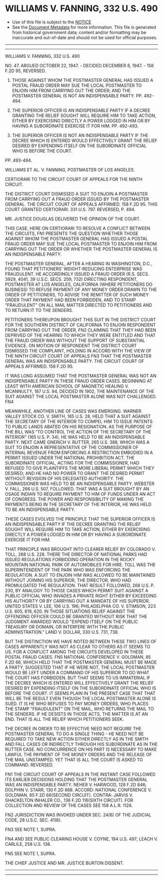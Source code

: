 ---
---

# WILLIAMS V. FANNING, 332 U.S. 490

* Use of this file is subject to the [NOTICE](https://github.com/publicdocs/notice/blob/master/NOTICE)
* See the [Document Metadata](../../../) for more information.
  This file is generated from historical government data; content and/or formatting may be inaccurate and out-of-date and should not be used for official purposes.

----------
----------

WILLIAMS V. FANNING, 332 U.S. 490

NO. 47.  ARGUED OCTOBER 22, 1947.  - DECIDED DECEMBER 8, 1947.  - 158 F.2D 95, REVERSED.

1.  THOSE AGAINST WHOM THE POSTMASTER GENERAL HAS ISSUED A POSTAL FRAUD ORDER MAY SUE THE LOCAL POSTMASTER TO ENJOIN HIM FROM CARRYING OUT THE ORDER; AND THE POSTMASTER GENERAL IS NOT AN INDISPENSABLE PARTY.  PP. 492-494.

2.  THE SUPERIOR OFFICER IS AN INDISPENSABLE PARTY IF A DECREE GRANTING THE RELIEF SOUGHT WILL REQUIRE HIM TO TAKE ACTION, EITHER BY EXERCISING DIRECTLY A POWER LODGED IN HIM OR BY HAVING A SUBORDINATE EXERCISE IT FOR HIM.  PP. 492-493.

3.  THE SUPERIOR OFFICER IS NOT AN INDISPENSABLE PARTY IF THE DECREE WHICH IS ENTERED WOULD EFFECTIVELY GRANT THE RELIEF DESIRED BY EXPENDING ITSELF ON THE SUBORDINATE OFFICIAL WHO IS BEFORE THE COURT.

PP. 493-494.

WILLIAMS ET AL. V. FANNING, POSTMASTER OF LOS ANGELES.

CERTIORARI TO THE CIRCUIT COURT OF APPEALS FOR THE NINTH CIRCUIT.

THE DISTRICT COURT DISMISSED A SUIT TO ENJOIN A POSTMASTER FROM CARRYING OUT A FRAUD ORDER ISSUED BY THE POSTMASTER GENERAL.  THE CIRCUIT COURT OF APPEALS AFFIRMED.  158 F.2D 95.  THIS COURT GRANTED CERTIORARI.  331 U.S. 797.  REVERSED, P. 494.

MR. JUSTICE DOUGLAS DELIVERED THE OPINION OF THE COURT.

THIS CASE, HERE ON CERTIORARI TO RESOLVE A CONFLICT BETWEEN THE CIRCUITS,  FN1  PRESENTS THE QUESTION WHETHER THOSE AGAINST WHOM THE POSTMASTER GENERAL HAS ISSUED A POSTAL FRAUD ORDER MAY SUE THE LOCAL POSTMASTER TO ENJOIN HIM FROM CARRYING OUT THE ORDER OR WHETHER THE POSTMASTER GENERAL IS AN INDISPENSABLE PARTY.

THE POSTMASTER GENERAL, AFTER A HEARING IN WASHINGTON, D.C., FOUND THAT PETITIONERS' WEIGHT-REDUCING ENTERPRISE WAS FRAUDULENT.  HE ACCORDINGLY ISSUED A FRAUD ORDER (R.S. SECS. 3929, 4041, 39 U.S.C. SECS. 259, 732) DIRECTING RESPONDENT, POSTMASTER AT LOS ANGELES, CALIFORNIA (WHERE PETITIONERS DO BUSINESS) TO REFUSE PAYMENT OF ANY MONEY ORDER DRAWN TO THE ORDER OF PETITIONERS, TO ADVISE THE REMITTER OF SUCH MONEY ORDER THAT PAYMENT HAD BEEN FORBIDDEN, AND TO STAMP "FRAUDULENT" ON ALL MAIL MATTER DIRECTED TO PETITIONERS AND TO RETURN IT TO THE SENDERS.

PETITIONERS THEREUPON BROUGHT THIS SUIT IN THE DISTRICT COURT FOR THE SOUTHERN DISTRICT OF CALIFORNIA TO ENJOIN RESPONDENT FROM CARRYING OUT THE ORDER,  FN2  CLAIMING THAT THEY HAD BEEN DEPRIVED OF THE HEARING TO WHICH THEY WERE ENTITLED AND THAT THE FRAUD ORDER WAS WITHOUT THE SUPPORT OF SUBSTANTIAL EVIDENCE.  ON MOTION OF RESPONDENT THE DISTRICT COURT DISMISSED THE COMPLAINT, HOLDING IN ACCORD WITH THE VIEW OF THE NINTH CIRCUIT COURT OF APPEALS  FN3  THAT THE POSTMASTER GENERAL WAS AN INDISPENSABLE PARTY.  THE CIRCUIT COURT OF APPEALS AFFIRMED.  158 F.2D 95.

IT WAS LONG ASSUMED THAT THE POSTMASTER GENERAL WAS NOT AN INDISPENSABLE PARTY IN THESE FRAUD ORDER CASES.  BEGINNING AT LEAST WITH AMERICAN SCHOOL OF MAGNETIC HEALING V. MCANNULTY, 187 U.S. 94, DECIDED IN 1902, THE MAINTENANCE OF THE SUIT AGAINST THE LOCAL POSTMASTER ALONE WAS NOT CHALLENGED.  FN4

MEANWHILE, ANOTHER LINE OF CASES WAS EMERGING.  WARNER VALLEY STOCK CO. V. SMITH, 165 U.S. 28, HELD THAT A SUIT AGAINST THE SECRETARY OF THE INTERIOR TO COMPEL HIM TO ISSUE PATENTS TO PUBLIC LANDS ABATED ON HIS RESIGNATION.  AS THE PURPOSE OF THE BILL WAS "TO CONTROL THE ACTION OF THE SECRETARY OF THE INTERIOR" (165 U.S. P. 34), HE WAS HELD TO BE AN INDISPENSABLE PARTY.  NEXT CAME GNERICH V. RUTTER, 265 U.S. 388, WHICH WAS A SUIT TO ENJOIN A REPRESENTATIVE OF THE COMMISSIONER OF INTERNAL REVENUE FROM ENFORCING A RESTRICTION EMBODIED IN A PERMIT ISSUED UNDER THE NATIONAL PROHIBITION ACT.  THE SUBORDINATE OFFICIAL, ACTING FOR THE COMMISSIONER, HAD REFUSED TO GIVE PLAINTIFFS THE MORE LIBERAL PERMIT WHICH THEY DESIRED; AND HE HAD NO POWER TO GRANT THE DESIRED PERMIT WITHOUT REVISION OF HIS DELEGATED AUTHORITY.  THE COMMISSIONER WAS HELD TO BE AN INDISPENSABLE PARTY.  WEBSTER V. FALL, 266 U.S. 507, FOLLOWED.  THAT WAS A SUIT BROUGHT BY AN OSAGE INDIAN TO REQUIRE PAYMENT TO HIM OF FUNDS UNDER AN ACT OF CONGRESS.  THE POWER AND RESPONSIBILITY OF MAKING THE PAYMENTS BEING IN THE SECRETARY OF THE INTERIOR, HE WAS HELD TO BE AN INDISPENSABLE PARTY.

THESE CASES EVOLVED THE PRINCIPLE THAT THE SUPERIOR OFFICER IS AN INDISPENSABLE PARTY IF THE DECREE GRANTING THE RELIEF SOUGHT WILL REQUIRE HIM TO TAKE ACTION, EITHER BY EXERCISING DIRECTLY A POWER LODGED IN HIM OR BY HAVING A SUBORDINATE EXERCISE IT FOR HIM.

THAT PRINCIPLE WAS BROUGHT INTO CLEARER RELIEF BY COLORADO V. TOLL, 268 U.S. 228.  THERE THE DIRECTOR OF NATIONAL PARKS HAD ISSUED REGULATIONS FORBIDDING OPERATION IN THE ROCKY MOUNTAIN NATIONAL PARK OF AUTOMOBILES FOR HIRE.  TOLL WAS THE SUPERINTENDENT OF THE PARK WHO WAS ENFORCING THE REGULATION.  A SUIT TO ENJOIN HIM WAS ALLOWED TO BE MAINTAINED WITHOUT JOINING HIS SUPERIOR, THE DIRECTOR, WHO HAD PROMULGATED THE REGULATION.  THAT RESULT FOLLOWED, 268 U.S. P. 230, BY ANALOGY TO THOSE CASES WHICH PERMIT SUIT AGAINST A PUBLIC OFFICIAL WHO INVADES A PRIVATE RIGHT EITHER BY EXCEEDING HIS AUTHORITY OR BY CARRYING OUT A MANDATE OF HIS SUPERIOR.  UNITED STATES V. LEE, 106 U.S. 196; PHILADELPHIA CO. V. STIMSON, 223 U.S. 605, 619, 620.  IN THOSE SITUATIONS RELIEF AGAINST THE OFFENDING OFFICER COULD BE GRANTED WITHOUT RISK THAT THE JUDGMENT AWARDED WOULD "EXPEND ITSELF ON THE PUBLIC TREASURY OR DOMAIN, OR INTERFERE WITH THE PUBLIC ADMINISTRATION."  LAND V. DOLLAR, 330 U.S. 731, 738.

BUT THE DISTINCTION WE HAVE NOTED BETWEEN THESE TWO LINES OF CASES APPARENTLY WAS NOT AS CLEAR TO OTHERS AS IT SEEMS TO US.  FOR A CONFLICT AMONG THE CIRCUITS DEVELOPED IN THESE POSTAL FRAUD CASES.  FN5 NATIONAL CONFERENCE V. GOLDMAN, 85 F.2D 66, WHICH HELD THAT THE POSTMASTER GENERAL MUST BE MADE A PARTY, SUGGESTED THAT IF HE WERE NOT, THE LOCAL POSTMASTER WOULD BE LEFT UNDER A COMMAND OF HIS SUPERIOR TO DO WHAT THE COURT HAS FORBIDDEN.  BUT THAT SEEMS TO US IMMATERIAL IF THE DECREE WHICH IS ENTERED WILL EFFECTIVELY GRANT THE RELIEF DESIRED BY EXPENDING ITSELF ON THE SUBORDINATE OFFICIAL WHO IS BEFORE THE COURT.  IT SEEMS PLAIN IN THE PRESENT CASE THAT THAT WILL BE THE RESULT EVEN THOUGH THE LOCAL POSTMASTER ALONE IS SUED.  IT IS HE WHO REFUSES TO PAY MONEY ORDERS, WHO PLACES THE STAMP "FRAUDULENT" ON THE MAIL, WHO RETURNS THE MAIL TO THE SENDERS.  IF HE DESISTS IN THOSE ACTS, THE MATTER IS AT AN END.  THAT IS ALL THE RELIEF WHICH PETITIONERS SEEK.

THE DECREE IN ORDER TO BE EFFECTIVE NEED NOT REQUIRE THE POSTMASTER GENERAL TO DO A SINGLE THING - HE NEED NOT BE REQUIRED TO TAKE NEW ACTION EITHER DIRECTLY AS IN THE SMITH AND FALL CASES OR INDIRECTLY THROUGH HIS SUBORDINATE AS IN THE RUTTER CASE.  NO CONCURRENCE ON HIS PART IS NECESSARY TO MAKE LAWFUL THE PAYMENT OF THE MONEY ORDERS AND THE RELEASE OF THE MAIL UNSTAMPED.  YET THAT IS ALL THE COURT IS ASKED TO COMMAND.  REVERSED.

FN1  THE CIRCUIT COURT OF APPEALS IN THE INSTANT CASE FOLLOWED ITS EARLIER DECISIONS HOLDING THAT THE POSTMASTER GENERAL WAS AN INDISPENSABLE PARTY.  NEHER V. HARWOOD, 128 F.2D 846; DOLPHIN V. STARR, 130 F.2D 868.  ACCORD:  NATIONAL CONFERENCE V. GOLDMAN, 85 F.2D 66(SECOND CIRCUIT).  CONTRA:  JARVIS V. SHACKELTON INHALER CO., 136 F.2D 116(SIXTH CIRCUIT).  FOR COLLECTION AND REVIEW OF THE CASES SEE 158 A.L.R. 1126.

FN2  JURISDICTION WAS INVOKED UNDER SEC. 24(6) OF THE JUDICIAL CODE, 28 U.S.C. SEC. 41(6).

FN3  SEE NOTE 1, SUPRA.

FN4  AND SEE PUBLIC CLEARING HOUSE V. COYNE, 194 U.S. 497; LEACH V. CARLILE, 258 U.S. 138.

FN5  SEE NOTE 1, SUPRA.

THE CHIEF JUSTICE AND MR. JUSTICE BURTON DISSENT.


----------
----------

